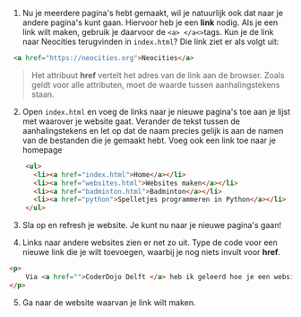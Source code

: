 1. Nu je meerdere pagina's hebt gemaakt, wil je natuurlijk ook dat naar je andere pagina's kunt gaan. Hiervoor heb je een **link** nodig. Als je een link wilt maken, gebruik je daarvoor de `<a> </a<>`tags. Kun je de link naar Neocities terugvinden in `index.html`? Die link ziet er als volgt uit:
```html
 <a href="https://neocities.org">Neocities</a>
```
> Het attribuut **href** vertelt het adres van de link aan de browser. Zoals geldt voor alle attributen, moet de waarde tussen aanhalingstekens staan.
2. Open `index.html` en voeg de links naar je nieuwe pagina's toe aan je lijst met waarover je website gaat. Verander de tekst tussen de aanhalingstekens en let op dat de naam precies gelijk is aan de namen van de bestanden die je gemaakt hebt. Voeg ook een link toe naar je homepage
```html
    <ul>
      <li><a href="index.html">Home</a></li>
      <li><a href="websites.html">Websites maken</a></li>
      <li><a href="badminton.html">Badminton</a></li>
      <li><a href="python">Spelletjes programmeren in Python</a></li>
    </ul>
```
3. Sla op en refresh je website. Je kunt nu naar je nieuwe pagina's gaan!

4. Links naar andere websites zien er net zo uit. Type de code voor een nieuwe link die je wilt toevoegen, waarbij je nog niets invult voor **href**.
```html
<p>
    Via <a href="">CoderDojo Delft </a> heb ik geleerd hoe je een website maakt.
</p>
```
5. Ga naar de website waarvan je link wilt maken.



